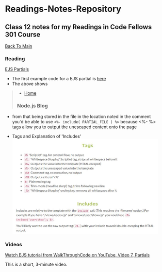 # Readings-Notes-Repository

## Class 12 notes for my Readings in Code Fellows 301 Course

[Back To Main](README.md)


### Reading
[EJS Partials](https://medium.com/@henslejoseph/ejs-partials-f6f102cb7433)

* The first example code for a EJS partial is [here](https://medium.com/@henslejoseph/ejs-partials-f6f102cb7433#9367)
* The above shows 
> <!-- views/partials/navbar.ejs -->
>    <div class="header clearfix">
>        <nav>
>            <ul class="nav nav-pills pull-right">
>                <li role="presentation"><a href="/">Home</a></li>
>            </ul>
>            <h3 class="text-muted">Node.js Blog</h3>
>        </nav>
>    </div>
* from that being stored in the file in the location noted in the comment you'd be able to use ```<%- include( PARTIAL_FILE ) %>``` because <%- %> tags allow you to output the unescaped content onto the page

* Tags and Explanation of 'Includes'
![Tags](/tags-includes.jpg)


### Videos
[Watch EJS tutorial from WalkThroughCode on YouTube, Video 7, Partials](https://www.youtube.com/watch?v=3_xEEH4fTEk&t=0s&index=7&list=PL7sCSgsRZ-slYARh3YJIqPGZqtGVqZRGt)

This is a short, 3-minute video.